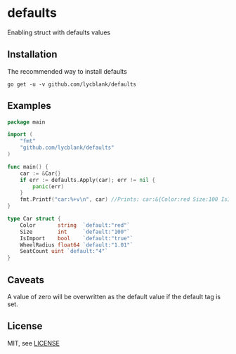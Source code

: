 defaults
============
Enabling struct with defaults values

Installation
-----
The recommended way to install defaults
```shell
go get -u -v github.com/lycblank/defaults
```

Examples
------

```go
package main

import (
    "fmt"
    "github.com/lycblank/defaults"
)

func main() {
    car := &Car{}
    if err := defaults.Apply(car); err != nil {
        panic(err)
    }
    fmt.Printf("car:%+v\n", car) //Prints: car:&{Color:red Size:100 IsImport:true WheelRadius:1.01 SeatCount:4}
}

type Car struct {
    Color       string  `default:"red"`
    Size        int     `default:"100"`
    IsImport    bool    `default:"true"`
    WheelRadius float64 `default:"1.01"`
    SeatCount uint `default:"4"`
}
```
Caveats
------
A value of zero will be overwritten as the default value if the default tag is set.

License
-------
MIT, see [LICENSE](https://github.com/lycblank/defaults/blob/master/LICENSE)
